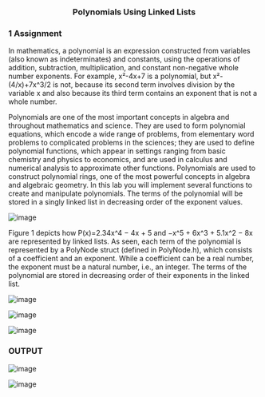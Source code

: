 <h3 align="center">Polynomials Using Linked Lists</h3> 


### 1 Assignment
In mathematics, a polynomial is an expression constructed from variables (also known as indeterminates) and constants,
using the operations of addition, subtraction, multiplication, and constant non-negative whole number exponents. 
For example, x²-4x+7 is a polynomial, but x²-(4/x)+7x^3/2 is not, because its second term involves division by the variable
x and also because its third term contains an exponent that is not a whole number.

Polynomials are one of the most important concepts in algebra and throughout mathematics and science. They
are used to form polynomial equations, which encode a wide range of problems, from elementary word problems to
complicated problems in the sciences; they are used to define polynomial functions, which appear in settings ranging from
basic chemistry and physics to economics, and are used in calculus and numerical analysis to approximate other functions.
Polynomials are used to construct polynomial rings, one of the most powerful concepts in algebra and algebraic geometry.
In this lab you will implement several functions to create and manipulate polynomials. The terms of the polynomial
will be stored in a singly linked list in decreasing order of the exponent values.

![image](https://user-images.githubusercontent.com/67970973/108620463-6ddd9f80-743d-11eb-89c1-1834c74da131.png)

Figure 1 depicts how P(x)=2.34x^4 − 4x + 5 and −x^5 + 6x^3 + 5.1x^2 − 8x are represented by linked lists. As seen, each
term of the polynomial is represented by a PolyNode struct (defined in PolyNode.h), which consists of a coefficient and
an exponent. While a coefficient can be a real number, the exponent must be a natural number, i.e., an integer. The
terms of the polynomial are stored in decreasing order of their exponents in the linked list.

![image](https://user-images.githubusercontent.com/67970973/108620528-c876fb80-743d-11eb-80fc-33752f5fe618.png)


![image](https://user-images.githubusercontent.com/67970973/108620553-e80e2400-743d-11eb-82b9-0f235a01d8a5.png)

![image](https://user-images.githubusercontent.com/67970973/108620571-007e3e80-743e-11eb-90cf-bd85bd652978.png)

### OUTPUT

![image](https://user-images.githubusercontent.com/67970973/108620612-4cc97e80-743e-11eb-9728-0cfbaf268f5a.png)

![image](https://user-images.githubusercontent.com/67970973/108620624-5fdc4e80-743e-11eb-93e5-83b1507954e6.png)


